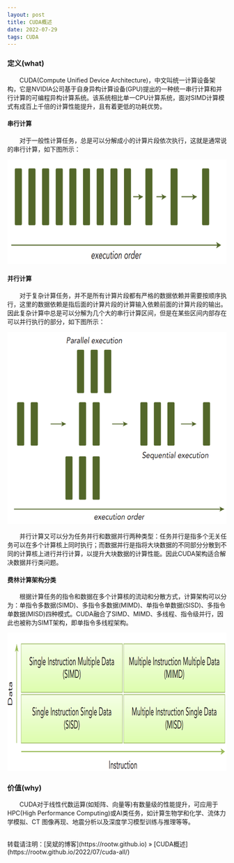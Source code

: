 ```yaml
---
layout: post
title: CUDA概述
date: 2022-07-29
tags: CUDA
---
```


### 定义(what)

&emsp;&emsp;CUDA(Compute Unified Device Architecture)，中文叫统一计算设备架构，它是NVIDIA公司基于自身异构计算设备(GPU)提出的一种统一串行计算和并行计算的可编程异构计算系统。该系统相比单一CPU计算系统，面对SIMD计算模式有成百上千倍的计算性能提升，且有着更低的功耗优势。

#### 串行计算

&emsp;&emsp;对于一般性计算任务，总是可以分解成小的计算片段依次执行，这就是通常说的串行计算，如下图所示：

<div align="center">                                                             
    <img src="/images/posts/cuda/serial.png" height="240" width="800">  
</div>

#### 并行计算

&emsp;&emsp;对于复杂计算任务，并不是所有计算片段都有严格的数据依赖并需要按顺序执行，这里的数据依赖是指后面的计算片段的计算输入依赖前面的计算片段的输出。因此复杂计算中总是可以分解为几个大的串行计算区间，但是在某些区间内部存在可以并行执行的部分，如下图所示：

<div align="center">                                                             
    <img src="/images/posts/cuda/parallel.png" height="440" width="600">  
</div>

&emsp;&emsp;并行计算又可以分为任务并行和数据并行两种类型：任务并行是指多个无关任务可以在多个计算核上同时执行；而数据并行是指将大块数据的不同部分分散到不同的计算核上进行并行计算，以提升大块数据的计算性能。因此CUDA架构适合解决数据并行类问题。

#### 费林计算架构分类

&emsp;&emsp;根据计算任务的指令和数据在多个计算核的流动和分散方式，计算架构可以分为：单指令多数据(SIMD)、多指令多数据(MIMD)、单指令单数据(SISD)、多指令单数据(MISD)四种模式。CUDA融合了SIMD、MIMD、多线程、指令级并行，因此也被称为SIMT架构，即单指令多线程架构。

<div align="center">                                                             
    <img src="/images/posts/cuda/flynn.png" height="316" width="952">  
</div>

### 价值(why)

&emsp;&emsp;CUDA对于线性代数运算(如矩阵、向量等)有数量级的性能提升，可应用于HPC(High Performance Computing)或AI类任务，如计算生物学和化学、流体力学模拟、CT 图像再现、地震分析以及深度学习模型训练与推理等等。

<br>
转载请注明：[吴斌的博客](https://rootw.github.io) » [CUDA概述](https://rootw.github.io/2022/07/cuda-all/) 
